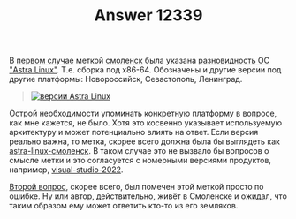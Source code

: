 ﻿---
title: "Answer 12339"
se.owner.user_id: 176217
se.owner.display_name: "αλεχολυτ"
se.owner.link: "https://ru.meta.stackoverflow.com/users/176217/%ce%b1%ce%bb%ce%b5%cf%87%ce%bf%ce%bb%cf%85%cf%84"
se.answer_id: 12339
se.question_id: 12338
se.post_type: answer
se.is_accepted: True
---
<p>В <a href="https://ru.stackoverflow.com/q/1330965/176217">первом случае</a> меткой <a href="https://ru.stackoverflow.com/questions/tagged/%d1%81%d0%bc%d0%be%d0%bb%d0%b5%d0%bd%d1%81%d0%ba" class="post-tag" title="показать вопросы с меткой [смоленск]" aria-label="показать вопросы с меткой [смоленск]" rel="tag" aria-labelledby="смоленск-container">смоленск</a> была указана <a href="https://astralinux.ru/products/astra-linux-special-edition-1-6/" rel="nofollow noreferrer">разновидность ОС &quot;Astra Linux&quot;</a>. Т.е. сборка под x86-64. Обозначены и другие версии под другие платформы: Новороссийск, Севастополь, Ленинград.</p>
<blockquote>
<p><a href="https://i.stack.imgur.com/5egPt.png" rel="nofollow noreferrer"><img src="https://i.stack.imgur.com/5egPt.png" alt="версии Astra Linux" /></a></p>
</blockquote>
<p>Острой необходимости упоминать конкретную платформу в вопросе, как мне кажется, не было. Хотя это косвенно указывает используемую архитектуру и может потенциально влиять на ответ. Если версия реально важна, то метка, скорее всего должна была бы выглядеть как <a href="https://ru.stackoverflow.com/questions/tagged/astra-linux-%d1%81%d0%bc%d0%be%d0%bb%d0%b5%d0%bd%d1%81%d0%ba" class="post-tag" title="показать вопросы с меткой [astra-linux-смоленск]" aria-label="показать вопросы с меткой [astra-linux-смоленск]" rel="tag" aria-labelledby="astra-linux-смоленск-container">astra-linux-смоленск</a>. В таком случае это не вызвало бы вопросов о смысле метки и это согласуется с номерными версиями продуктов, например, <a href="https://ru.stackoverflow.com/questions/tagged/visual-studio-2022" class="post-tag" title="показать вопросы с меткой [visual-studio-2022]" aria-label="показать вопросы с меткой [visual-studio-2022]" rel="tag" aria-labelledby="visual-studio-2022-container">visual-studio-2022</a>.</p>
<p><a href="https://ru.stackoverflow.com/q/1493200/176217">Второй вопрос</a>, скорее всего, был помечен этой меткой просто по ошибке. Ну или автор, действительно, живёт в Смоленске и ожидал, что таким образом ему может ответить кто-то из его земляков.</p>
